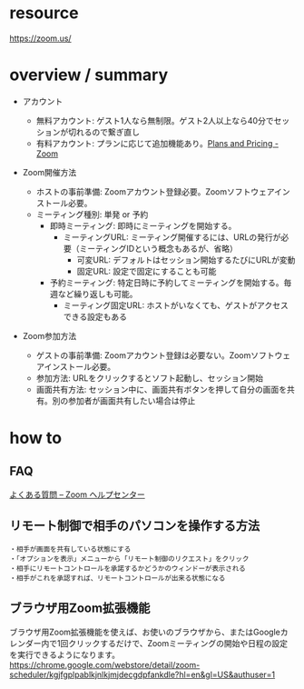 # resource

https://zoom.us/

# overview / summary

- アカウント
  - 無料アカウント: ゲスト1人なら無制限。ゲスト2人以上なら40分でセッションが切れるので繋ぎ直し
  - 有料アカウント: プランに応じて追加機能あり。[Plans and Pricing - Zoom](https://zoom.us/pricing)

- Zoom開催方法
  - ホストの事前準備: Zoomアカウント登録必要。Zoomソフトウェアインストール必要。
  - ミーティング種別: 単発 or 予約
    - 即時ミーティング: 即時にミーティングを開始する。
      - ミーティングURL: ミーティング開催するには、URLの発行が必要（ミーティングIDという概念もあるが、省略）
        - 可変URL: デフォルトはセッション開始するたびにURLが変動
        - 固定URL: 設定で固定にすることも可能
    - 予約ミーティング: 特定日時に予約してミーティングを開始する。毎週など繰り返しも可能。
      - ミーティング固定URL: ホストがいなくても、ゲストがアクセスできる設定もある

- Zoom参加方法
  - ゲストの事前準備: Zoomアカウント登録は必要ない。Zoomソフトウェアインストール必要。
  - 参加方法: URLをクリックするとソフト起動し、セッション開始
  - 画面共有方法: セッション中に、画面共有ボタンを押して自分の画面を共有。別の参加者が画面共有したい場合は停止
  

# how to

## FAQ

[よくある質問 – Zoom ヘルプセンター](https://support.zoom.us/hc/ja/articles/206175806-Top-Questions)

## リモート制御で相手のパソコンを操作する方法
```
・相手が画面を共有している状態にする
・「オプションを表示」メニューから「リモート制御のリクエスト」をクリック
・相手にリモートコントロールを承諾するかどうかのウィンドーが表示される
・相手がこれを承認すれば、リモートコントロールが出来る状態になる
```

## ブラウザ用Zoom拡張機能
ブラウザ用Zoom拡張機能を使えば、お使いのブラウザから、またはGoogleカレンダー内で1回クリックするだけで、Zoomミーティングの開始や日程の設定を実行できるようになります。
https://chrome.google.com/webstore/detail/zoom-scheduler/kgjfgplpablkjnlkjmjdecgdpfankdle?hl=en&gl=US&authuser=1
